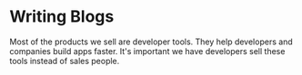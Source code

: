 # Writing Blogs

Most of the products we sell are developer tools. They help developers and companies build apps faster. It's important we have developers sell these tools instead of sales people. 
